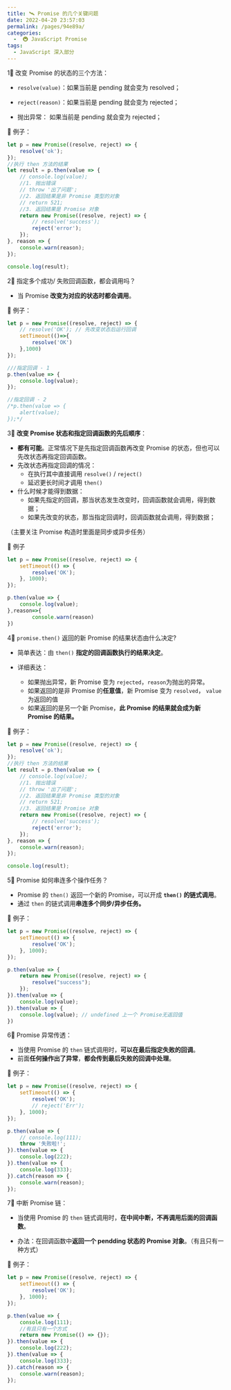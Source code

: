 ```yaml
---
title: 🛰 Promise 的几个关键问题
date: 2022-04-20 23:57:03
permalink: /pages/94e89a/
categories:
  -  🚇 JavaScript Promise
tags:
  - JavaScript 深入部分
---
```

1⃣️ 改变 Promise 的状态的三个方法：

+ `resolve(value)`：如果当前是 pending 就会变为 resolved； 

+ `reject(reason)`：如果当前是 pending 就会变为 rejected； 

+ 抛出异常： 如果当前是 pending 就会变为 rejected；



🌰 例子：

```js
let p = new Promise((resolve, reject) => {
    resolve('ok');
});
//执行 then 方法的结果
let result = p.then(value => {
    // console.log(value);
    //1. 抛出错误
    // throw '出了问题';
    //2. 返回结果是非 Promise 类型的对象
    // return 521;
    //3. 返回结果是 Promise 对象
    return new Promise((resolve, reject) => {
        // resolve('success');
        reject('error');
    });
}, reason => {
    console.warn(reason);
});

console.log(result);
```





2⃣️ 指定多个成功/ 失败回调函数，都会调用吗？

+ 当 Promise **改变为对应的状态时都会调用**。



🌰 例子：

```js
let p = new Promise((resolve, reject) => {
    // resolve('OK'); // 先改变状态后运行回调
    setTimeout(()=>{
        resolve('OK')
    },1000)
});

///指定回调 - 1
p.then(value => {
    console.log(value);
});

//指定回调 - 2
/*p.then(value => {
    alert(value);
});*/
```



3⃣️ **改变 Promise 状态和指定回调函数的先后顺序**：

+ **都有可能**。正常情况下是先指定回调函数再改变 Promise 的状态，但也可以先改状态再指定回调函数。
+ 先改状态再指定回调的情况：
  + 在执行其中直接调用 `resolve()` / `reject()` 
  + 延迟更长时间才调用 `then()` 
+ 什么时候才能得到数据：
  + 如果先指定的回调，那当状态发生改变时，回调函数就会调用，得到数据；
  + 如果先改变的状态，那当指定回调时，回调函数就会调用，得到数据；

（主要关注 Promise 构造时里面是同步或异步任务）



🌰 例子

```js
let p = new Promise((resolve, reject) => {
    setTimeout(() => {
        resolve('OK');
    }, 1000);
});

p.then(value => {
    console.log(value);
},reason=>{
 		console.warn(reason)   
})
```



4⃣️ `promise.then()` 返回的新 Promise 的结果状态由什么决定? 

+ 简单表达：由 `then()` **指定的回调函数执行的结果决定**。

+ 详细表达：
  + 如果抛出异常，新 Promise 变为 `rejected`，`reason`为抛出的异常。
  + 如果返回的是非 Promise 的**任意值**，新 Promise 变为 `resolved`， `value` 为返回的值
  + 如果返回的是另一个新 Promise，**此 Promise 的结果就会成为新 Promise 的结果。**



🌰 例子：

```js
let p = new Promise((resolve, reject) => {
    resolve('ok');
});
//执行 then 方法的结果
let result = p.then(value => {
    // console.log(value);
    //1. 抛出错误
    // throw '出了问题';
    //2. 返回结果是非 Promise 类型的对象
    // return 521;
    //3. 返回结果是 Promise 对象
    return new Promise((resolve, reject) => {
        // resolve('success');
        reject('error');
    });
}, reason => {
    console.warn(reason);
});

console.log(result);
```



5⃣️ Promise 如何串连多个操作任务？

+ Promise 的 `then()` 返回一个新的 Promise，可以开成 **`then()` 的链式调用**。
+ 通过 `then` 的链式调用**串连多个同步/异步任务。**



🌰 例子：

```js
let p = new Promise((resolve, reject) => {
    setTimeout(() => {
        resolve('OK');
    }, 1000);
});

p.then(value => {
    return new Promise((resolve, reject) => {
        resolve("success");
    });
}).then(value => {
    console.log(value);
}).then(value => {
    console.log(value); // undefined 上一个 Promise无返回值
})
```



6⃣️ Promise 异常传透：

+ 当使用 Promise 的 `then` 链式调用时，**可以在最后指定失败的回调**。
+ 前面**任何操作出了异常**，**都会传到最后失败的回调中处理**。



🌰 例子：

```js
let p = new Promise((resolve, reject) => {
    setTimeout(() => {
        resolve('OK');
        // reject('Err');
    }, 1000);
});

p.then(value => {
    // console.log(111);
    throw '失败啦!';
}).then(value => {
    console.log(222);
}).then(value => {
    console.log(333);
}).catch(reason => {
    console.warn(reason);
});
```



7⃣️ 中断 Promise 链：

+ 当使用 Promise 的 `then` 链式调用时，**在中间中断，不再调用后面的回调函数**。

+ 办法：在回调函数中**返回一个 pendding 状态的 Promise 对象**。（有且只有一种方式）



🌰 例子：

```js
let p = new Promise((resolve, reject) => {
    setTimeout(() => {
        resolve('OK');
    }, 1000);
});

p.then(value => {
    console.log(111);
    //有且只有一个方式
    return new Promise(() => {});
}).then(value => {
    console.log(222);
}).then(value => {
    console.log(333);
}).catch(reason => {
    console.warn(reason);
});
```